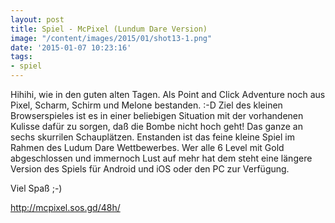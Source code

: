 ```yaml
---
layout: post
title: Spiel - McPixel (Lundum Dare Version)
image: "/content/images/2015/01/shot13-1.png"
date: '2015-01-07 10:23:16'
tags:
- spiel
---
```


Hihihi, wie in den guten alten Tagen. Als Point and Click Adventure noch aus Pixel, Scharm, Schirm und Melone bestanden. :-D
Ziel des kleinen Browserspieles ist es in einer beliebigen Situation mit der vorhandenen  Kulisse dafür zu sorgen, daß die Bombe nicht hoch geht! Das ganze an sechs skurrilen Schauplätzen. Enstanden ist das feine kleine Spiel im Rahmen des Ludum Dare Wettbewerbes. Wer alle 6 Level mit Gold abgeschlossen und immernoch Lust auf mehr hat dem steht eine längere Version des Spiels für Android und iOS oder den PC zur Verfügung. 

Viel Spaß ;-) 

http://mcpixel.sos.gd/48h/ 